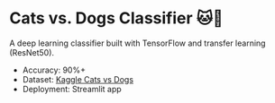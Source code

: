 # Cats vs. Dogs Classifier 🐱🐶
A deep learning classifier built with TensorFlow and transfer learning (ResNet50).
- Accuracy: 90%+
- Dataset: [Kaggle Cats vs Dogs](https://www.kaggle.com/datasets/tongpython/cat-and-dog?utm_source=chatgpt.com)
- Deployment: Streamlit app
